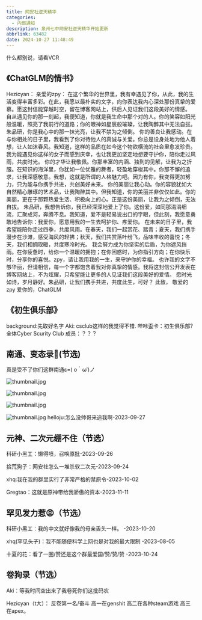 ```yaml
---
title: 网安社逆天精华
categories:
  - 内部通知
description: 泉州七中网安社逆天精华开始更新
abbrlink: 63482
date: 2024-10-27 11:48:49
---
```


 什么都别说，请看VCR

## 《ChatGLM的情书》

Hezicyan：
  亲爱的zpy：
在这个繁华的世界里，我有幸遇见了你，从此，我的生活变得丰富多彩。在此，我愿以最朴实的文字，向你表达我内心深处那份真挚的爱慕。愿这封信能穿越时空，留在博客网站上，供后人见证我们这段美好的情感。
自从遇见你的那一刻起，我便知道，你就是我生命中那个对的人。你的笑容如阳光般温暖，照亮了我前行的道路；你的眼神如星辰般璀璨，让我陶醉其中无法自拔。朱品研，你是我心中的那一抹光亮，让我不禁为之倾倒。
你的善良让我感动。在与你相处的日子里，我看到了你对待他人的真诚与关爱。你总是设身处地为他人着想，让人如沐春风。我知道，这样的品质在如今这个物欲横流的社会里愈发珍贵。我为能遇见你这样的女子而感到庆幸，也让我更加坚定地想要守护你，陪你走过风雨，共度时光。
你的才华让我敬佩。你那丰富的内涵、独到的见解，让我为之折服。在知识的海洋里，你犹如一位优雅的舞者，轻盈地穿梭其中。你那不懈的追求，让我深感敬意。我想，这就是所谓的人格魅力吧。因为有你，我变得更加努力，只为能与你携手共进，共创美好未来。
你的美丽让我心动。你的容貌犹如大自然精心雕琢的艺术品，让我陶醉其中。但我知道，你的美丽并非仅仅如此。你的美丽，更在于那颗热爱生活、积极向上的心。正是这份美丽，让我为之倾倒，无法自拔。
朱品研，我想告诉你，我已经深深地爱上了你。这份爱，如同那涓涓细流，汇聚成河，奔腾不息。我知道，爱不是轻易说出口的字眼，但此刻，我愿意勇敢地告诉你：我爱你，愿意用我的一生去呵护你、疼爱你。
在未来的日子里，我希望能陪你走过四季，共度风雨。在春天，我们一起赏花、踏青；夏天，我们携手漫步在沙滩，感受海风的轻拂；秋天，我们共赏落叶纷飞，品味丰收的喜悦；冬天，我们相拥取暖，共度寒冷时光。
我会努力成为你坚实的后盾，为你遮风挡雨。在你疲惫时，给你一个温暖的拥抱；在你困惑时，为你指引方向；在你快乐时，分享你的喜悦。zpy，请让我用我的一生，来守护你的幸福。
也许我的文字不够华丽，但请相信，每一个字都饱含着我对你真挚的情感。我将这封信公开发表在博客网站上，不为炫耀，只希望能让更多的人见证我们这段美好的爱情。
愿时光如诗，岁月静好。朱品研，让我们携手共进，共度此生，可好？
此致，
敬爱的zpy
爱你的，ChatGLM

## 《初生俱乐部》
background:先取好名字
Aki: csclub这样的我觉得不错.
哔咔歪卡：初生俱乐部?
全体Cyber Scurity Club 成员：？？？

## 南通、变态录🦌(节选)
真是受不了你们这群南通ε=( o｀ω′)ノ

![thumbnail.jpg](https://s2.loli.net/2024/10/27/L7ZTzNvimsR9XnP.jpg)

![thumbnail.jpg](https://s2.loli.net/2024/10/27/TQARCZK9fyz74HM.jpg)

![thumbnail.jpg](https://s2.loli.net/2024/10/27/NOeGtE521lwHojp.jpg)

![thumbnail.jpg](https://s2.loli.net/2024/10/27/k4rbNVn9WgyYisG.jpg)
helloju:怎么没帅哥来追我啊-2023-09-27

## 元神、二次元绷不住（节选）
科研小黑工：懒得喷，召唤原批-2023-09-26

拾荒狗子：网安社怎么一堆杀软二次元-2023-09-24

xhq:我在我的群里实行了非常严格的禁原令-2023-10-02

Gregtao：这就是原神带给我骄傲的资本-2023-11-11
## 罕见发力惹😡（节选）
科研小黑工：我的中文就好像我的母亲舌头一样。 -2023-10-20

xhq(罕见头子)：我不能随便科学上网也是对我的最大限制 -2023-08-05

十夏的花：看了一圈/赞还是这个群最爱国/赞/赞/赞 -2023-10-24

## 卷狗录（节选）
Aki：等我时间空出来了我卷死你们这批码农

Hezicyan（t大）：
反卷第一名/奋斗 
高一在genshit
高二在各种steam游戏
高三在apex。
